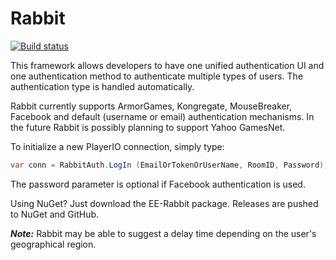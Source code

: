 Rabbit
======

[![Build status](https://ci.appveyor.com/api/projects/status/6fxlb8bkqp18cg3c/branch/master)](https://ci.appveyor.com/project/Decagon/rabbit/branch/master)


This framework allows developers to have one unified authentication UI and one authentication method to authenticate multiple types of users. The authentication type is handled automatically.

Rabbit currently supports ArmorGames, Kongregate, MouseBreaker, Facebook and default (username or email) authentication mechanisms. In the future Rabbit is possibly planning to support Yahoo GamesNet.


To initialize a new PlayerIO connection, simply type:

```csharp
var conn = RabbitAuth.LogIn (EmailOrTokenOrUserName, RoomID, Password);
```

The password parameter is optional if Facebook authentication is used.

Using NuGet? Just download the EE-Rabbit package. Releases are pushed to NuGet and GitHub.


***Note:*** Rabbit may be able to suggest a delay time depending on the user's geographical region.
